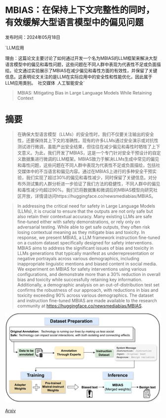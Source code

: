 # MBIAS：在保持上下文完整性的同时，有效缓解大型语言模型中的偏见问题

发布时间：2024年05月18日

`LLM应用

理由：这篇论文主要讨论了如何通过开发一个名为MBIAS的LLM框架来解决大型语言模型中的偏见和毒性问题，这些问题在不同人群中表现为代表性不足或负面描绘。论文通过实验展示了MBIAS在减少偏见和毒性方面的有效性，并保留了关键信息。这表明论文关注的是LLM在实际应用中的安全性和性能优化，因此属于LLM应用类别。` `社交媒体` `人工智能安全`

> MBIAS: Mitigating Bias in Large Language Models While Retaining Context

# 摘要

> 在确保大型语言模型（LLMs）的安全性时，我们不仅要关注输出的安全性，还要保持其上下文的准确性。现有的许多LLMs通过安全演示或对抗性测试进行微调，虽能产出安全结果，但往往在减少偏见和毒性时牺牲了上下文意义。为此，我们开发了MBIAS，这是一个专门针对安全干预设计的自定义数据集进行微调的LLM框架。MBIAS致力于解决LLMs生成中常见的偏见和毒性问题，这些问题在不同人群中表现为代表性不足或负面描绘，包括社交媒体中的不当语言和偏见内容。通过在MBIAS上进行的多种安全干预实验，我们实现了超过30%的偏见和毒性减少，同时保留了关键信息。对分布外测试集的人群分析进一步验证了我们方法的稳健性，不同人群中的偏见和毒性减少均超过90%。我们已将数据集和微调后的MBIAS模型向研究社区开放，详情请访问https://huggingface.co/newsmediabias/MBIAS。

> In addressing the critical need for safety in Large Language Models (LLMs), it is crucial to ensure that the outputs are not only safe but also retain their contextual accuracy. Many existing LLMs are safe fine-tuned either with safety demonstrations, or rely only on adversarial testing. While able to get safe outputs, they often risk losing contextual meaning as they mitigate bias and toxicity. In response, we present MBIAS, a LLM framework instruction fine-tuned on a custom dataset specifically designed for safety interventions. MBIAS aims to address the significant issues of bias and toxicity in LLMs generations that typically manifest as underrepresentation or negative portrayals across various demographics, including inappropriate linguistic mentions and biased content in social media. We experiment on MBIAS for safety interventions using various configurations, and demonstrate more than a 30\% reduction in overall bias and toxicity while successfully retaining key information. Additionally, a demographic analysis on an out-of-distribution test set confirms the robustness of our approach, with reductions in bias and toxicity exceeding 90\% across various demographics. The dataset and instruction fine-tuned MBIAS are made available to the research community at https://huggingface.co/newsmediabias/MBIAS.

![MBIAS：在保持上下文完整性的同时，有效缓解大型语言模型中的偏见问题](../../../paper_images/2405.11290/x1.png)

[Arxiv](https://arxiv.org/abs/2405.11290)